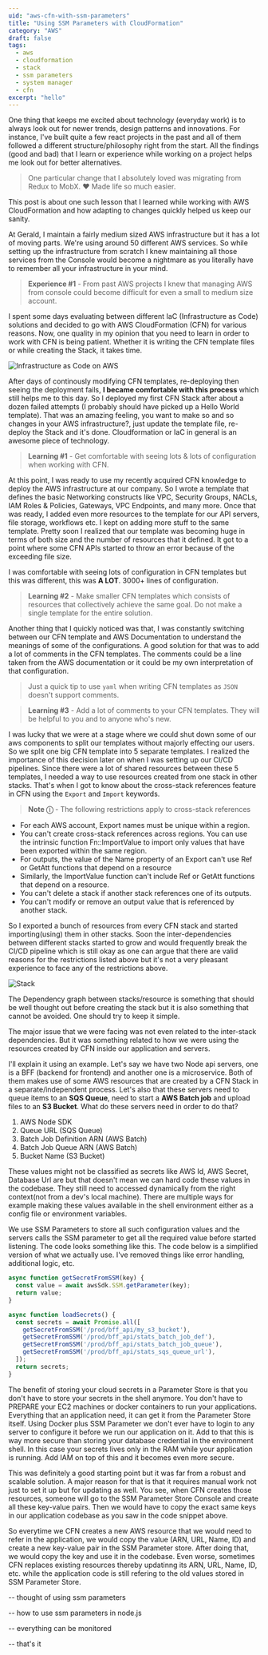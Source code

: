 ```yaml
---
uid: "aws-cfn-with-ssm-parameters"
title: "Using SSM Parameters with CloudFormation"
category: "AWS"
draft: false
tags:
  - aws
  - cloudformation
  - stack
  - ssm parameters
  - system manager
  - cfn
excerpt: "hello"
---
```


One thing that keeps me excited about technology (everyday work) is to always look out for newer trends, design patterns and innovations. For instance, I've built quite a few react projects in the past and all of them followed a different structure/philosophy right from the start. All the findings (good and bad) that I learn or experience while working on a project helps me look out for better alternatives.

<NoteBox type="primary" />

> One particular change that I absolutely loved was migrating from Redux to MobX. ❤️ Made life so much easier.

This post is about one such lesson that I learned while working with AWS CloudFormation and how adapting to changes quickly helped us keep our sanity.

At Gerald, I maintain a fairly medium sized AWS infrastructure but it has a lot of moving parts. We're using around 50 different AWS services. So while setting up the infrastructure from scratch I knew maintaining all those services from the Console would become a nightmare as you literally have to remember all your infrastructure in your mind.

<NoteBox type="success" />

> **Experience #1** - From past AWS projects I knew that managing AWS from console could become difficult for even a small to medium size account.

I spent some days evaluating between different IaC (Infrastructure as Code) solutions and decided to go with AWS CloudFormation (CFN) for various reasons. Now, one quality in my opinion that you need to learn in order to work with CFN is being patient.
Whether it is writing the CFN template files or while creating the Stack, it takes time.

![Infrastructure as Code on AWS](./iaac.png)

After days of continously modifying CFN templates, re-deploying then seeing the deployment fails, **I became comfortable with this process** which still helps me to this day. So I deployed my first CFN Stack after about a dozen failed attempts (I probably should have picked up a Hello World template). That was an amazing feeling, you want to make so and so changes in your AWS infrastructure?, just update the template file, re-deploy the Stack and it's done. Cloudformation or IaC in general is an awesome piece of technology.

> **Learning #1** - Get comfortable with seeing lots & lots of configuration when working with CFN.

At this point, I was ready to use my recently acquired CFN knowledge to deploy the AWS infrastructure at our company. So I wrote a template that defines the basic Networking constructs like VPC, Security Groups, NACLs, IAM Roles & Policies, Gateways, VPC Endpoints, and many more. Once that was ready, I added even more resources to the template for our API servers, file storage, workflows etc. I kept on adding more stuff to the same template. Pretty soon I realized that our template was becoming huge in terms of both size and the number of resources that it defined. It got to a point where some CFN APIs started to throw an error because of the exceeding file size.

I was comfortable with seeing lots of configuration in CFN templates but this was different, this was **A LOT**. 3000+ lines of configuration.

> **Learning #2** - Make smaller CFN templates which consists of resources that collectively achieve the same goal. Do not make a single template for the entire solution.

Another thing that I quickly noticed was that, I was constantly switching between our CFN template and AWS Documentation to understand the meanings of some of the configurations. A good solution for that was to add a lot of comments in the CFN templates. The comments could be a line taken from the AWS documentation or it could be my own interpretation of that configuration.

<NoteBox type="warning" />

> Just a quick tip to use `yaml` when writing CFN templates as `JSON` doesn't support comments.

<NoteBox type="primary" />

> **Learning #3** - Add a lot of comments to your CFN templates. They will be helpful to you and to anyone who's new.

I was lucky that we were at a stage where we could shut down some of our aws components to split our templates without majorly effecting our users. So we split one big CFN template into 5 separate templates. I realized the importance of this decision later on when I was setting up our CI/CD pipelines. Since there were a lot of shared resources between these 5 templates, I needed a way to use resources created from one stack in other stacks. That's when I got to know about the cross-stack references feature in CFN using the `Export` and `Import` keywords.

<NoteBox type="warning" />

> **Note ⓘ** - The following restrictions apply to cross-stack references

- For each AWS account, Export names must be unique within a region.
- You can't create cross-stack references across regions. You can use the intrinsic function Fn::ImportValue to import only values that have been exported within the same region.
- For outputs, the value of the Name property of an Export can't use Ref or GetAtt functions that depend on a resource
- Similarly, the ImportValue function can't include Ref or GetAtt functions that depend on a resource.
- You can't delete a stack if another stack references one of its outputs.
- You can't modify or remove an output value that is referenced by another stack.

So I exported a bunch of resources from every CFN stack and started importing(using) them in other stacks. Soon the
inter-dependencies between different stacks started to grow and would frequently break the CI/CD pipeline which is still okay as
one can argue that there are valid reasons for the restrictions listed above but it's not a very pleasant experience
to face any of the restrictions above.

![Stack](./stack-mesh.png)

The Dependency graph between stacks/resource is something that should be well thought out before creating the stack but it is also something that cannot be avoided. One should try to keep it simple.

The major issue that we were facing was not even related to the inter-stack dependencies. But it was something related to how
we were using the resources created by CFN inside our application and servers.

I'll explain it using an example. Let's say we have two Node api servers, one is a BFF (backend for frontend) and another
one is a microservice. Both of them makes use of some AWS resources that are created by a CFN Stack in a separate/independent
process. Let's also that these servers need to queue items to an **SQS Queue**, need to start a **AWS Batch job** and upload files to an **S3 Bucket**. What do these servers need in order to do that?

1. AWS Node SDK
2. Queue URL (SQS Queue)
3. Batch Job Definition ARN (AWS Batch)
4. Batch Job Queue ARN (AWS Batch)
5. Bucket Name (S3 Bucket)

These values might not be classified as secrets like AWS Id, AWS Secret, Database Url are but that doesn't mean we can hard code
these values in the codebase. They still need to accessed dynamically from the right context(not from a dev's local machine). There are multiple ways for example making these values available in the shell environment either as a config file or environment variables.

We use SSM Parameters to store all such configuration values and the servers calls the SSM parameter to get all
the required value before started listening. The code looks something like this. The code below is a simplified version of what we actually use. I've removed things like error handling, additional logic, etc.

```js
async function getSecretFromSSM(key) {
  const value = await awsSdk.SSM.getParameter(key);
  return value;
}

async function loadSecrets() {
  const secrets = await Promise.all([
    getSecretFromSSM('/prod/bff_api/my_s3_bucket'),
    getSecretFromSSM('/prod/bff_api/stats_batch_job_def'),
    getSecretFromSSM('/prod/bff_api/stats_batch_job_queue'),
    getSecretFromSSM('/prod/bff_api/stats_sqs_queue_url'),
  ]);
  return secrets;
}
```

The benefit of storing your cloud secrets in a Parameter Store is that you don't have to store your secrets in the
shell anymore. You don't have to PREPARE your EC2 machines or docker containers to run your applications. Everything that
an application need, it can get it from the Parameter Store itself. Using Docker plus SSM Parameter we don't ever have to
login to any server to configure it before we run our application on it. Add to that this is way more secure than storing
your database credential in the environment shell. In this case your secrets lives only in the RAM while your application
is running. Add IAM on top of this and it becomes even more secure.

This was definitely a good starting point but it was far from a robust and scalable solution. A major reason for that is 
that it requires manual work not just to set it up but for updating as well. You see, when CFN creates those resources,
someone will go to the SSM Parameter Store Console and create all these key-value pairs. Then we would have to copy 
the exact same keys in our application codebase as you saw in the code snippet above.

So everytime we CFN creates a new AWS resource that we would need to refer in the application, we would copy the value 
(ARN, URL, Name, ID) and create a new key-value pair in the SSM Parameter store. After doing that, we would copy the key and
use it in the codebase. Even worse, sometimes CFN replaces existing resources thereby updatinng its ARN, URL, Name, ID, etc.
while the application code is still refering to the old values stored in SSM Parameter Store.



-- thought of using ssm parameters

-- how to use ssm parameters in node.js

-- everything can be monitored

-- that's it
